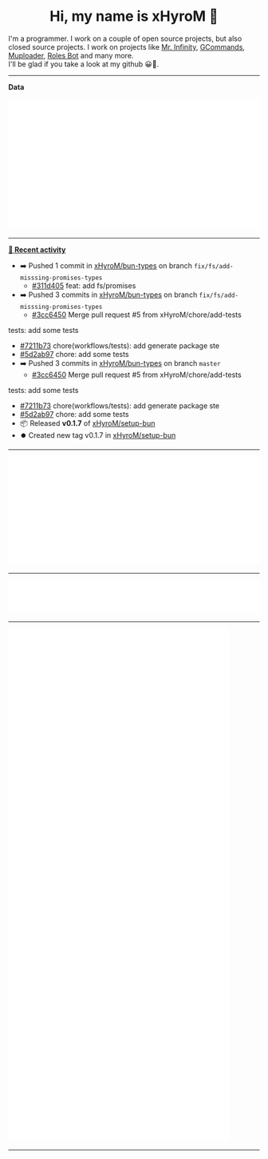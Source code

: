 <p align="center">
    <!-- <img src="https://avatars.githubusercontent.com/u/56601352" width="192" alt="hyro's pfp" /> -->
    <h1 align="center">Hi, my name is xHyroM 👋</h1>
</p>

I'm a programmer. I work on a couple of open source projects, but also closed source projects. I work on projects like [Mr. Infinity](https://discord.com/oauth2/authorize?client_id=720321585625694239&scope=bot%20applications.commands&permissions=8&redirect_uri=https://blobs.gq/imanager&prompt=consent&response_type=code), [GCommands](https://github.com/Garlic-Team/GCommands), [Muploader](https://github.com/xHyroM/Muploader), [Roles Bot](https://github.com/xHyroM/roles-bot) and many more.  
I'll be glad if you take a look at my github 😀👀.

___
**Data**

<img src="https://github.com/xHyroM/xHyroM/blob/master/.cache/base.svg">

___

**[📰 Recent activity](https://github.com/xHyroM)**
* ➡️ Pushed 1 commit in [xHyroM/bun-types](https://github.com/xHyroM/bun-types) on branch `fix/fs/add-misssing-promises-types`
  * [#311d405](https://github.com/xHyroM/bun-types/commit/311d405) feat: add fs/promises
* ➡️ Pushed 3 commits in [xHyroM/bun-types](https://github.com/xHyroM/bun-types) on branch `fix/fs/add-misssing-promises-types`
  * [#3cc6450](https://github.com/xHyroM/bun-types/commit/3cc6450) Merge pull request #5 from xHyroM/chore/add-tests

tests: add some tests
  * [#7211b73](https://github.com/xHyroM/bun-types/commit/7211b73) chore(workflows/tests): add generate package ste
  * [#5d2ab97](https://github.com/xHyroM/bun-types/commit/5d2ab97) chore: add some tests
* ➡️ Pushed 3 commits in [xHyroM/bun-types](https://github.com/xHyroM/bun-types) on branch `master`
  * [#3cc6450](https://github.com/xHyroM/bun-types/commit/3cc6450) Merge pull request #5 from xHyroM/chore/add-tests

tests: add some tests
  * [#7211b73](https://github.com/xHyroM/bun-types/commit/7211b73) chore(workflows/tests): add generate package ste
  * [#5d2ab97](https://github.com/xHyroM/bun-types/commit/5d2ab97) chore: add some tests
* 📦 Released **v0.1.7** of [xHyroM/setup-bun](https://github.com/xHyroM/setup-bun)
* ⏺️ Created new tag v0.1.7 in [xHyroM/setup-bun](https://github.com/xHyroM/setup-bun)


___

<img src="https://github.com/xHyroM/xHyroM/blob/master/.cache/isocalendar.svg">

___

<img src="https://github.com/xHyroM/xHyroM/blob/master/.cache/languages.svg">

___

<img src="https://github.com/xHyroM/xHyroM/blob/master/.cache/achievements.svg">

___
